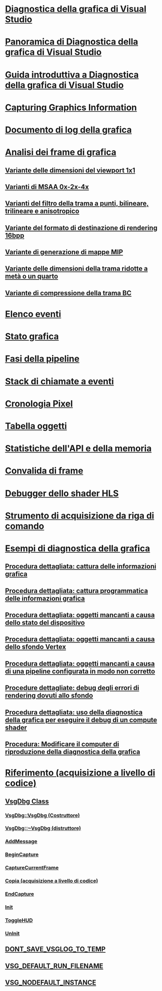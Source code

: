 # [Diagnostica della grafica di Visual Studio](visual-studio-graphics-diagnostics.md)
# [Panoramica di Diagnostica della grafica di Visual Studio](overview-of-visual-studio-graphics-diagnostics.md)
# [Guida introduttiva a Diagnostica della grafica di Visual Studio](getting-started-with-visual-studio-graphics-diagnostics.md)
# [Capturing Graphics Information](capturing-graphics-information.md)
# [Documento di log della grafica](graphics-log-document.md)
# [Analisi dei frame di grafica](graphics-frame-analysis.md)
## [Variante delle dimensioni del viewport 1x1](1x1-viewport-size-variant.md)
## [Varianti di MSAA 0x-2x-4x](0x-2x-4x-msaa-variants.md)
## [Varianti del filtro della trama a punti, bilineare, trilineare e anisotropico](point-bilinear-trilinear-and-anisotropic-texture-filtering-variants.md)
## [Variante del formato di destinazione di rendering 16bpp](16bpp-render-target-format-variant.md)
## [Variante di generazione di mappe MIP](mip-map-generation-variant.md)
## [Variante delle dimensioni della trama ridotte a metà o un quarto](half-quarter-texture-dimensions-variant.md)
## [Variante di compressione della trama BC](bc-texture-compression-variant.md)
# [Elenco eventi](graphics-event-list.md)
# [Stato grafica](graphics-state.md)
# [Fasi della pipeline](graphics-pipeline-stages.md)
# [Stack di chiamate a eventi](graphics-event-call-stack.md)
# [Cronologia Pixel](graphics-pixel-history.md)
# [Tabella oggetti](graphics-object-table.md)
# [Statistiche dell'API e della memoria](graphics-api-and-memory-statistics.md)
# [Convalida di frame](graphics-frame-validation.md)
# [Debugger dello shader HLS](hlsl-shader-debugger.md)
# [Strumento di acquisizione da riga di comando](command-line-capture-tool.md)
# [Esempi di diagnostica della grafica](graphics-diagnostics-examples.md)
## [Procedura dettagliata: cattura delle informazioni grafica](walkthrough-capturing-graphics-information.md)
## [Procedura dettagliata: cattura programmatica delle informazioni grafica](walkthrough-capturing-graphics-information-programmatically.md)
## [Procedura dettagliata: oggetti mancanti a causa dello stato del dispositivo](walkthrough-missing-objects-due-to-device-state.md)
## [Procedura dettagliata: oggetti mancanti a causa dello sfondo Vertex](walkthrough-missing-objects-due-to-vertex-shading.md)
## [Procedura dettagliata: oggetti mancanti a causa di una pipeline configurata in modo non corretto](walkthrough-missing-objects-due-to-misconfigured-pipeline.md)
## [Procedure dettagliate: debug degli errori di rendering dovuti allo sfondo](walkthrough-debugging-rendering-errors-due-to-shading.md)
## [Procedura dettagliata: uso della diagnostica della grafica per eseguire il debug di un compute shader](walkthrough-using-graphics-diagnostics-to-debug-a-compute-shader.md)
## [Procedura: Modificare il computer di riproduzione della diagnostica della grafica](how-to-change-the-graphics-diagnostics-playback-machine.md)
# [Riferimento (acquisizione a livello di codice)](reference-programmatic-capture.md)
## [VsgDbg Class](vsgdbg-class.md)
### [VsgDbg::VsgDbg (Costruttore)](vsgdbg-vsgdbg-constructor.md)
### [VsgDbg::~VsgDbg (distruttore)](vsgdbg-tilde-vsgdbg-destructor.md)
### [AddMessage](addmessage.md)
### [BeginCapture](begincapture.md)
### [CaptureCurrentFrame](capturecurrentframe.md)
### [Copia (acquisizione a livello di codice)](copy-programmatic-capture.md)
### [EndCapture](endcapture.md)
### [Init](init.md)
### [ToggleHUD](togglehud.md)
### [UnInit](uninit.md)
## [DONT_SAVE_VSGLOG_TO_TEMP](dont-save-vsglog-to-temp.md)
## [VSG_DEFAULT_RUN_FILENAME](vsg-default-run-filename.md)
## [VSG_NODEFAULT_INSTANCE](vsg-nodefault-instance.md)
